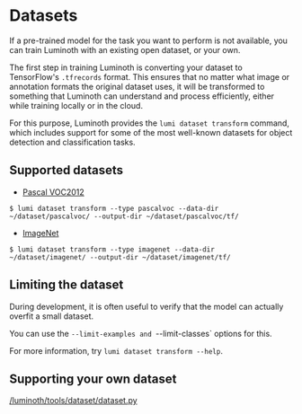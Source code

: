 # Datasets

If a pre-trained model for the task you want to perform is not available, you can train Luminoth with an existing open dataset, or your own.

The first step in training Luminoth is converting your dataset to TensorFlow's `.tfrecords` format. This ensures that no matter what image or annotation formats the original dataset uses, it will be transformed to something that Luminoth can understand and process efficiently, either while training locally or in the cloud.

For this purpose, Luminoth provides the `lumi dataset transform` command, which includes support for some of the most well-known datasets for object detection and classification tasks.

## Supported datasets

- [Pascal VOC2012](http://host.robots.ox.ac.uk:8080/pascal/VOC/voc2012/index.html)

```
$ lumi dataset transform --type pascalvoc --data-dir ~/dataset/pascalvoc/ --output-dir ~/dataset/pascalvoc/tf/
```

- [ImageNet](http://image-net.org/download)

```
$ lumi dataset transform --type imagenet --data-dir ~/dataset/imagenet/ --output-dir ~/dataset/imagenet/tf/
```

## Limiting the dataset
During development, it is often useful to verify that the model can actually overfit a small dataset.

You can use the `--limit-examples and `--limit-classes` options for this.

For more information, try `lumi dataset transform --help`.

## Supporting your own dataset

[/luminoth/tools/dataset/dataset.py](/luminoth/tools/dataset/dataset.py)
